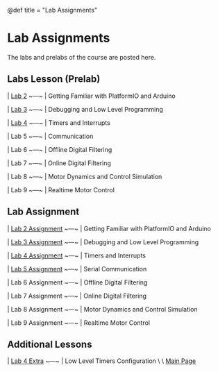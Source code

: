 @def title = "Lab Assignments"

# Lab Assignments
The labs and prelabs of the course are posted here.

## Labs Lesson (Prelab)

| [Lab 2](/prelabs/prelab2/index.html)  ~~~&ensp;&ensp;~~~ | Getting Familiar with PlatformIO and Arduino

| [Lab 3](/prelabs/prelab3/index.html)   ~~~&ensp;&ensp;~~~ | Debugging and Low Level Programming

| [Lab 4](/prelabs/prelab4/index.html)   ~~~&ensp;&ensp;~~~ | Timers and Interrupts

| Lab 5  ~~~&ensp;&ensp;~~~ | Communication

| Lab 6  ~~~&ensp;&ensp;~~~ | Offline Digital Filtering

| Lab 7  ~~~&ensp;&ensp;~~~ | Online Digital Filtering

| Lab 8  ~~~&ensp;&ensp;~~~ | Motor Dynamics and Control Simulation

| Lab 9  ~~~&ensp;&ensp;~~~ | Realtime Motor Control


## Lab Assignment

| [Lab 2 Assignment](/labs/lab2/index.html)  ~~~&ensp;&ensp;~~~ | Getting Familiar with PlatformIO and Arduino

| [Lab 3 Assignment](/labs/lab3/index.html)  ~~~&ensp;&ensp;~~~ | Debugging and Low Level Programming

| [Lab 4 Assignment](/labs/lab4/index.html)   ~~~&ensp;&ensp;~~~ | Timers and Interrupts

| [Lab 5 Assignment](/labs/lab5/index.html)  ~~~&ensp;&ensp;~~~ | Serial Communication

| Lab 6 Assignment  ~~~&ensp;&ensp;~~~ | Offline Digital Filtering

| Lab 7 Assignment  ~~~&ensp;&ensp;~~~ | Online Digital Filtering

| Lab 8 Assignment  ~~~&ensp;&ensp;~~~ | Motor Dynamics and Control Simulation

| Lab 9 Assignment ~~~&ensp;&ensp;~~~ | Realtime Motor Control 


## Additional Lessons

| [Lab 4 Extra](/prelabsextra/lab4extra/index.html) ~~~&ensp;&ensp;~~~ | Low Level Timers Configuration
\\
\\
[Main Page](/index.html)